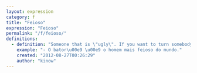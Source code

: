 ```yaml
---
layout: expression
category: f
title: "Feioso"
expression: "Feioso"
permalink: "/f/feioso/"
definitions:
  - definition: "Someone that is \"ugly\". If you want to turn somebody down after that person came to talk to you, you can say \"Sai daqui seu feioso.\". It would be translated more or less like \"Get out your ugly bastard\"."
    example: "- O bator\u00e9 \u00e9 o homem mais feioso do mundo."
    created: "2012-08-27T00:26:29"
    author: "kinow"
---
```

